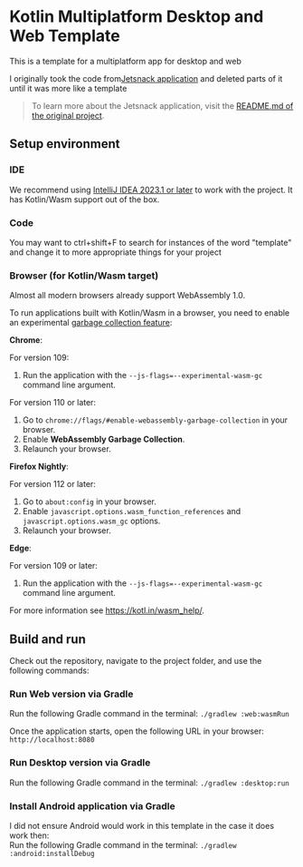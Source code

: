 # Kotlin Multiplatform Desktop and Web Template

This is a template for a multiplatform app for desktop and web

I originally took the code from[Jetsnack application](https://github.com/android/compose-samples/tree/main/Jetsnack) and deleted parts of it until it was more like a template

> To learn more about the Jetsnack application, visit the [README.md of the original project](https://github.com/android/compose-samples/tree/main/Jetsnack).

## Setup environment

### IDE

We recommend using [IntelliJ IDEA 2023.1 or later](https://www.jetbrains.com/idea/) to work with the project.
It has Kotlin/Wasm support out of the box.

### Code

You may want to ctrl+shift+F to search for instances of the word "template" and change it to more appropriate things for your project

### Browser (for Kotlin/Wasm target)

Almost all modern browsers already support WebAssembly 1.0.

To run applications built with Kotlin/Wasm in a browser, you need to enable an experimental [garbage collection feature](https://github.com/WebAssembly/gc):

**Chrome**:

For version 109:

  1. Run the application with the `--js-flags=--experimental-wasm-gc` command line argument.

For version 110 or later:

  1. Go to `chrome://flags/#enable-webassembly-garbage-collection` in your browser.
  2. Enable **WebAssembly Garbage Collection**.
  3. Relaunch your browser.

**Firefox Nightly**:

For version 112 or later:

1. Go to `about:config` in your browser.
2. Enable `javascript.options.wasm_function_references` and `javascript.options.wasm_gc` options.
3. Relaunch your browser.

**Edge**:

For version 109 or later:

1. Run the application with the `--js-flags=--experimental-wasm-gc` command line argument.

For more information see https://kotl.in/wasm_help/.

## Build and run

Check out the repository, navigate to the project folder, and use the following commands:

### Run Web version via Gradle

Run the following Gradle command in the terminal: `./gradlew :web:wasmRun`

Once the application starts, open the following URL in your browser: `http://localhost:8080`

### Run Desktop version via Gradle

Run the following Gradle command in the terminal: `./gradlew :desktop:run`

### Install Android application via Gradle

I did not ensure Android would work in this template in the case it does work then:<br>
Run the following Gradle command in the terminal: `./gradlew :android:installDebug`
